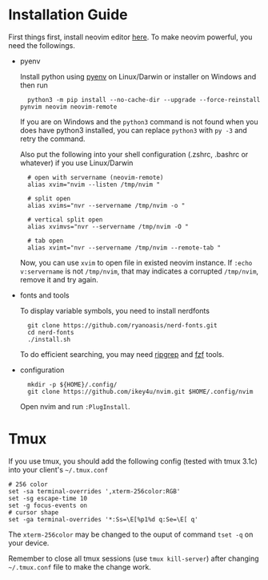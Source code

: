 # Installation Guide

First things first, install neovim editor [here](https://github.com/neovim/neovim/releases/). To
make neovim powerful, you need the followings.

- pyenv

    Install python using [pyenv](https://github.com/pyenv/pyenv) on Linux/Darwin or installer on Windows and then run

        python3 -m pip install --no-cache-dir --upgrade --force-reinstall pynvim neovim neovim-remote

    If you are on Windows and the `python3` command is not found when you does
    have python3 installed, you can replace `python3` with `py -3` and retry the
    command.

    Also put the following into your shell configuration (.zshrc, .bashrc or
    whatever) if you use Linux/Darwin

        # open with servername (neovim-remote)
        alias xvim="nvim --listen /tmp/nvim "

        # split open
        alias xvims="nvr --servername /tmp/nvim -o "

        # vertical split open
        alias xvimvs="nvr --servername /tmp/nvim -O "

        # tab open
        alias xvimt="nvr --servername /tmp/nvim --remote-tab "

    Now, you can use `xvim` to open file in existed neovim instance. If `:echo v:servername` is not
    `/tmp/nvim`, that may indicates a corrupted `/tmp/nvim`, remove it and try again.

- fonts and tools

    To display variable symbols, you need to install nerdfonts

        git clone https://github.com/ryanoasis/nerd-fonts.git
        cd nerd-fonts
        ./install.sh

    To do efficient searching, you may need [ripgrep](https://github.com/BurntSushi/ripgrep) and [fzf](https://github.com/junegunn/fzf) tools.

- configuration

        mkdir -p ${HOME}/.config/
        git clone https://github.com/ikey4u/nvim.git $HOME/.config/nvim

    Open nvim and run `:PlugInstall`.

# Tmux

If you use tmux, you should add the following config (tested with tmux 3.1c) into your client's
`~/.tmux.conf`

    # 256 color
    set -sa terminal-overrides ',xterm-256color:RGB'
    set -sg escape-time 10
    set -g focus-events on
    # cursor shape
    set -ga terminal-overrides '*:Ss=\E[%p1%d q:Se=\E[ q'

The `xterm-256color` may be changed to the ouput of command `tset -q` on your device.

Remember to close all tmux sessions (use `tmux kill-server`) after changing `~/.tmux.conf` file to
make the change work.
